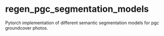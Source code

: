 # regen_pgc_segmentation_models
Pytorch implementation of different semantic segmentation models for pgc groundcover photos.
